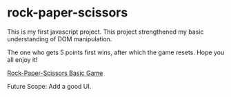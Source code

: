 # rock-paper-scissors

This is my first javascript project. This project strengthened my basic understanding of DOM manipulation.

The one who gets 5 points first wins, after which the game resets.
Hope you all enjoy it!

[Rock-Paper-Scissors Basic Game](https://lavanyagarg112.github.io/rock-paper-scissors/)

Future Scope: Add a good UI.
